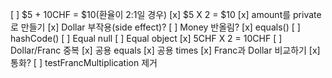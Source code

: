 [ ] $5 + 10CHF = $10(환율이 2:1일 경우)
[x] $5 X 2 = $10
[x] amount를 private로 만들기
[x] Dollar 부작용(side effect)?
[ ] Money 반올림?
[x] equals()
[ ] hashCode()
[ ] Equal null
[ ] Equal object
[x] 5CHF X 2 = 10CHF
[ ] Dollar/Franc 중복
[x] 공용 equals
[x] 공용 times
[x] Franc과 Dollar 비교하기
[x] 통화?
[ ] testFrancMultiplication 제거








